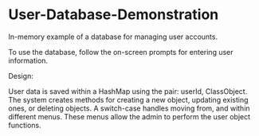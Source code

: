 # User-Database-Demonstration
In-memory example of a database for managing user accounts.

To use the database, follow the on-screen prompts for entering user information.

Design:

User data is saved within a HashMap using the pair: userId, ClassObject. The system creates methods for creating a new object, updating existing ones, or deleting objects.
A switch-case handles moving from, and within different menus. These menus allow the admin to perform the user object functions.
